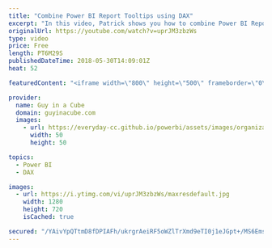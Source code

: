 ```yaml
---
title: "Combine Power BI Report Tooltips using DAX"
excerpt: "In this video, Patrick shows you how to combine Power BI Report Tooltips using DAX. Just a little bit of DAX! This can be useful when you want to use a single report tooltip for multiple Power BI visuals.  LET'S CONNECT!  Guy in a Cube -- https://guyinacube.com -- http://twitter.com/guyinacube -- http://www.facebook.com/guyinacube"
originalUrl: https://youtube.com/watch?v=uprJM3zbzWs
type: video
price: Free
length: PT6M29S
publishedDateTime: 2018-05-30T14:09:01Z
heat: 52

featuredContent: "<iframe width=\"800\" height=\"500\" frameborder=\"0\" src=\"https://www.youtube.com/embed/uprJM3zbzWs\" allow=\"accelerometer; autoplay; encrypted-media; gyroscope; picture-in-picture\" allowfullscreen></iframe>"

provider:
  name: Guy in a Cube
  domain: guyinacube.com
  images:
    - url: https://everyday-cc.github.io/powerbi/assets/images/organizations/guyinacube.com-50x50.jpg
      width: 50
      height: 50

topics:
  - Power BI
  - DAX

images:
  - url: https://i.ytimg.com/vi/uprJM3zbzWs/maxresdefault.jpg
    width: 1280
    height: 720
    isCached: true

secured: "/YAivYpQTtmD8fDPIAFh/ukrgrAeiRF5oWZlTrXmd9eTI0j1eJGpt+/MS6EmsCF9s35Z7POPQ4v6NvjcHYtI7INDAcK5XgVP9cGyOUV5bGlUw3HpzD6oG8Gpopz46ECDl8Ab/9XSWIFFBrGMAEBBSnWCwu1EURuulM2Qp9IgbDpdh1iFcVt67X4cvj5h8fNRe5aN7o71SvvCPpiqWb40SVzxuDmTaFDYyVxWDhAhXvXvtf+7FaKnTa4Im3/mfJGKaKE2jWrfRhz4Rf694Waa8/ultyF3QEXVttlb00Yn3ChGUqK0pG9HXmy3h1J7oVUGomKVtw6UmcovjMR1t3WQpe88CwbyFbvXJJv7EEdgFAQMc+qj5hHnFD/O6JtsdaK/PuKFOFVHOaHosaNQOJ+N/Vk+8W6fe4BwwRNUYzns6aM=;yLEcaVatZBNsrCc4paS3og=="
---
```



